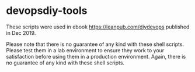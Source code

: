 # devopsdiy-tools
These scripts were used in ebook https://leanpub.com/diydevops published in Dec 2019.

Please note that there is no guarantee of any kind with these shell scripts. Please test them in a lab environment to ensure they work to your satisfaction before using them in a production environment. Again, there is no guarantee of any kind with these shell scripts.
